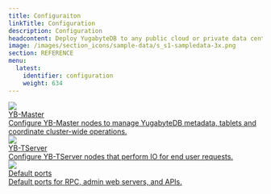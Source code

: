 ```yaml
---
title: Configuraiton
linkTitle: Configuration
description: Configuration
headcontent: Deploy YugabyteDB to any public cloud or private data center of your choice using either YugabyteDB or the Yugabyte Platform.
image: /images/section_icons/sample-data/s_s1-sampledata-3x.png
section: REFERENCE
menu:
  latest:
    identifier: configuration
    weight: 634
---
```


<div class="row">

  <div class="col-12 col-md-6 col-lg-12 col-xl-6">
    <a class="section-link icon-offset" href="yb-master/">
      <div class="head">
        <img class="icon" src="/images/section_icons/admin/yb-master.png" aria-hidden="true" />
        <div class="title">YB-Master</div>
      </div>
      <div class="body">
        Configure YB-Master nodes to manage YugabyteDB metadata, tablets and coordinate cluster-wide operations.
      </div>
    </a>
  </div>

   <div class="col-12 col-md-6 col-lg-12 col-xl-6">
    <a class="section-link icon-offset" href="yb-tserver/">
      <div class="head">
        <img class="icon" src="/images/section_icons/admin/yb-tserver.png" aria-hidden="true" />
        <div class="title">YB-TServer</div>
      </div>
      <div class="body">
        Configure YB-TServer nodes that perform IO for end user requests.
      </div>
    </a>
  </div>

  <div class="col-12 col-md-6 col-lg-12 col-xl-6">
    <a class="section-link icon-offset" href="default-ports/">
      <div class="head">
        <img class="icon" src="/images/section_icons/admin/yb-master.png" aria-hidden="true" />
        <div class="title">Default ports</div>
      </div>
      <div class="body">
        Default ports for RPC, admin web servers, and APIs.
      </div>
    </a>
  </div>

</div>
